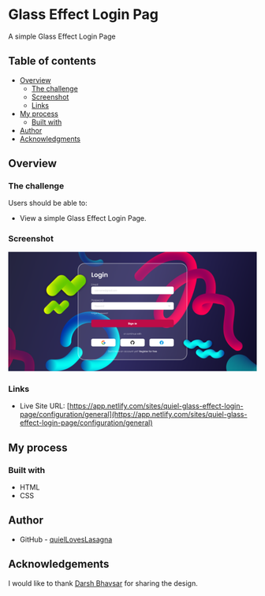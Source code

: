 # Glass Effect Login Pag

A simple Glass Effect Login Page

## Table of contents

- [Overview](#overview)
  - [The challenge](#the-challenge)
  - [Screenshot](#screenshot)
  - [Links](#links)
- [My process](#my-process)
  - [Built with](#built-with)
- [Author](#author)
- [Acknowledgments](#acknowledgements)

## Overview

### The challenge

Users should be able to:

- View a simple Glass Effect Login Page.

### Screenshot

![Project Overview](./assets/preview.png)

### Links

- Live Site URL: [https://app.netlify.com/sites/quiel-glass-effect-login-page/configuration/general](https://app.netlify.com/sites/quiel-glass-effect-login-page/configuration/general)

## My process

### Built with

- HTML
- CSS

## Author

- GitHub - [quielLovesLasagna](https://github.com/quielLovesLasagna)

## Acknowledgements

I would like to thank [Darsh Bhavsar](https://www.figma.com/@draxatelier) for sharing the design.
